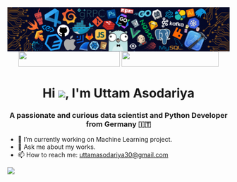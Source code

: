 <img align='center' src= "header.png">
<div align="center">
<a href = "https://medium.com/@uttamasodariya30" ><img src="https://img.shields.io/badge/Medium-Read%20My%20Blogs-brightgreen" width="230" height="35"></a>
<a href = "https://uttam-asodariya.github.io/" ><img src="https://img.shields.io/badge/Website-My%20Portfolio-red" width="220"height="35"></a>
</div>




<h1 align="center">Hi <img src="https://raw.githubusercontent.com/MartinHeinz/MartinHeinz/master/wave.gif" width="30px">, I'm Uttam Asodariya</h1>
<h3 align="center">A passionate and curious data scientist and Python Developer from Germany 🇮🇹</h3>

- 🔭 I’m currently working on Machine Learning project.
- 💬 Ask me about my works.
- 📫 How to reach me: uttamasodariya30@gmail.com

![](https://komarev.com/ghpvc/?username=Uttam-Asodariya&color=green)
